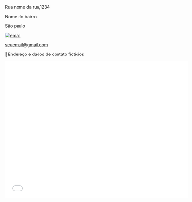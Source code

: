 <!--img src="img/local.png" alt="local" id="iconelocal">-->
<p>Rua nome da rua,1234</p>
<p>Nome do bairro</p>
<p>São paulo</p>

<a href="malito:seuemail@gmail.com?subject=HTML5CC3">
<img src="img/email.png" alt="email" title="Enviar e-mail">
<p>seuemail@gmail.com</p>
</a> 
<p id="dados">&#128064;Endereço e dados de contato ficticios</p>
<iframe src=<iframe src="https://www.google.com/maps/embed?pb=!1m18!1m12!1m3!1d36005.771340069885!2d-46.57647701338628!3d-23.542242088001878!2m3!1f0!2f0!3f0!3m2!1i1024!2i768!4f13.1!3m3!1m2!1s0x94ce5fa674e12b15%3A0x526a0b9d25cae9a2!2sCl%C3%ADnica%20Conex%C3%A3o%20Mental%20%7C%20Psiquiatria%20%7C%20Psicologia%20%7C%20Neuropsicologia%20%7C%20S%C3%A3o%20Paulo%20-%20SP!5e1!3m2!1spt-BR!2sbr!4v1760017896629!5m2!1spt-BR!2sbr" 
width="600" height="450" 
style="border:0;" 
allowfullscreen="" 
loading="lazy" 
referrerpolicy="no-referrer-when-downgrade"></iframe>
